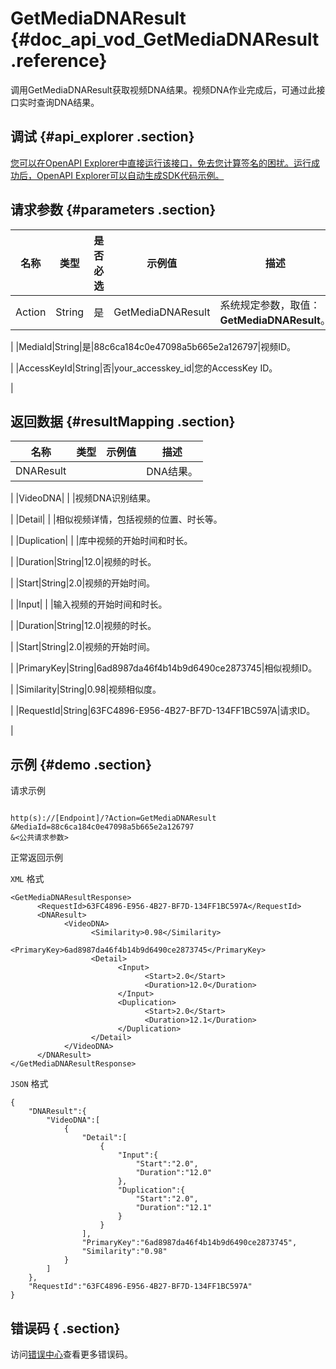 # GetMediaDNAResult {#doc_api_vod_GetMediaDNAResult .reference}

调用GetMediaDNAResult获取视频DNA结果。视频DNA作业完成后，可通过此接口实时查询DNA结果。

## 调试 {#api_explorer .section}

[您可以在OpenAPI Explorer中直接运行该接口，免去您计算签名的困扰。运行成功后，OpenAPI Explorer可以自动生成SDK代码示例。](https://api.aliyun.com/#product=vod&api=GetMediaDNAResult&type=RPC&version=2017-03-21)

## 请求参数 {#parameters .section}

|名称|类型|是否必选|示例值|描述|
|--|--|----|---|--|
|Action|String|是|GetMediaDNAResult|系统规定参数，取值：**GetMediaDNAResult**。

 |
|MediaId|String|是|88c6ca184c0e47098a5b665e2a126797|视频ID。

 |
|AccessKeyId|String|否|your\_accesskey\_id|您的AccessKey ID。

 |

## 返回数据 {#resultMapping .section}

|名称|类型|示例值|描述|
|--|--|---|--|
|DNAResult| | |DNA结果。

 |
|VideoDNA| | |视频DNA识别结果。

 |
|Detail| | |相似视频详情，包括视频的位置、时长等。

 |
|Duplication| | |库中视频的开始时间和时长。

 |
|Duration|String|12.0|视频的时长。

 |
|Start|String|2.0|视频的开始时间。

 |
|Input| | |输入视频的开始时间和时长。

 |
|Duration|String|12.0|视频的时长。

 |
|Start|String|2.0|视频的开始时间。

 |
|PrimaryKey|String|6ad8987da46f4b14b9d6490ce2873745|相似视频ID。

 |
|Similarity|String|0.98|视频相似度。

 |
|RequestId|String|63FC4896-E956-4B27-BF7D-134FF1BC597A|请求ID。

 |

## 示例 {#demo .section}

请求示例

``` {#request_demo}

http(s)://[Endpoint]/?Action=GetMediaDNAResult
&MediaId=88c6ca184c0e47098a5b665e2a126797
&<公共请求参数>

```

正常返回示例

`XML` 格式

``` {#xml_return_success_demo}
<GetMediaDNAResultResponse>
	  <RequestId>63FC4896-E956-4B27-BF7D-134FF1BC597A</RequestId>
	  <DNAResult>
		    <VideoDNA>
			      <Similarity>0.98</Similarity>
			      <PrimaryKey>6ad8987da46f4b14b9d6490ce2873745</PrimaryKey>
			      <Detail>
				        <Input>
					          <Start>2.0</Start>
					          <Duration>12.0</Duration>
				        </Input>
				        <Duplication>
					          <Start>2.0</Start>
					          <Duration>12.1</Duration>
				        </Duplication>
			      </Detail>
		    </VideoDNA>
	  </DNAResult>
</GetMediaDNAResultResponse>
```

`JSON` 格式

``` {#json_return_success_demo}
{
	"DNAResult":{
		"VideoDNA":[
			{
				"Detail":[
					{
						"Input":{
							"Start":"2.0",
							"Duration":"12.0"
						},
						"Duplication":{
							"Start":"2.0",
							"Duration":"12.1"
						}
					}
				],
				"PrimaryKey":"6ad8987da46f4b14b9d6490ce2873745",
				"Similarity":"0.98"
			}
		]
	},
	"RequestId":"63FC4896-E956-4B27-BF7D-134FF1BC597A"
}
```

## 错误码 { .section}

访问[错误中心](https://error-center.aliyun.com/status/product/vod)查看更多错误码。

